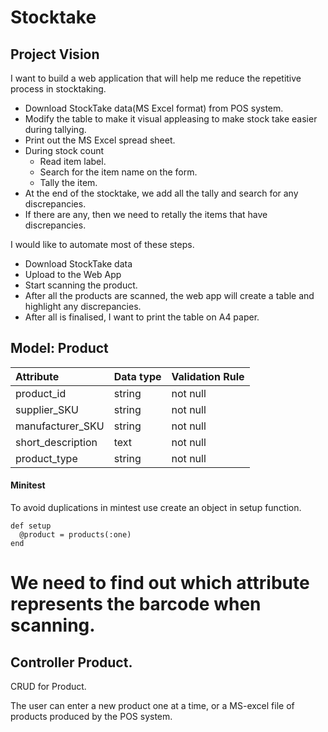 # Stocktake

## Project Vision

I want to build a web application that will help me reduce the repetitive process in stocktaking.

- Download StockTake data(MS Excel format) from POS system.
- Modify the table to make it visual appleasing to make stock take easier during tallying.
- Print out the MS Excel spread sheet.
- During stock count
  - Read item label.
  - Search for the item name on the form.
  - Tally the item.
- At the end of the stocktake, we add all the tally and search for any discrepancies.
- If there are any, then we need to retally the items that have discrepancies.

I would like to automate most of these steps.

- Download StockTake data
- Upload to the Web App
- Start scanning the product.
- After all the products are scanned, the web app will create a table and highlight any discrepancies.
- After all is finalised, I want to print the table on A4 paper.


## Model: Product

| Attribute         | Data type | Validation Rule |
| :----------       | :-------- | :-------------- |
| product_id        | string    | not null        |
| supplier_SKU      | string    | not null        |
| manufacturer_SKU  | string    | not null        |
| short_description | text      | not null        |
| product_type      | string    | not null        |

#### Minitest

To avoid duplications in mintest use create an object in setup function.

```
def setup
  @product = products(:one)
end
```
# We need to find out which attribute represents the barcode when scanning.

## Controller Product.

CRUD for Product.

The user can enter a new product one at a time, or a MS-excel file of products produced by the POS system.

